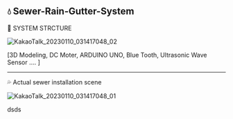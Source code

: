 💧 Sewer-Rain-Gutter-System
------------------------------------------------------------------------------------------------------------------------

🧺 SYSTEM STRCTURE

![KakaoTalk_20230110_031417048_02](https://user-images.githubusercontent.com/37481441/211378743-329dc970-1f47-4b0e-9053-345808fab31e.jpg)

[3D Modeling, DC Moter, ARDUINO UNO, Blue Tooth, Ultrasonic Wave Sensor .... ]

 
------------------------------------------------------------------------------------------------------------------------
💦 Actual sewer installation scene

![KakaoTalk_20230110_031417048_01](https://user-images.githubusercontent.com/37481441/211379312-e3d14281-495a-4104-92d8-0b6cf274a91c.jpg)

 
dsds

